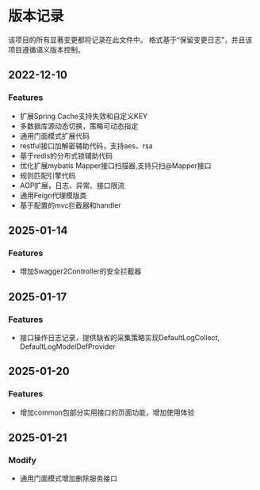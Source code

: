 # 版本记录

该项目的所有显著变更都将记录在此文件中。
格式基于“保留变更日志”，并且该项目遵循语义版本控制。

## 2022-12-10
### Features
- 扩展Spring Cache支持失效和自定义KEY
- 多数据库源动态切换，策略可动态指定
- 通用门面模式扩展代码
- restful接口加解密辅助代码，支持aes、rsa
- 基于redis的分布式锁辅助代码
- 优化扩展mybatis Mapper接口扫描器,支持只扫@Mapper接口
- 规则匹配引擎代码
- AOP扩展，日志、异常、接口限流
- 通用Feign代理模版类
- 基于配置的mvc拦截器和handler

## 2025-01-14
### Features
- 增加Swagger2Controller的安全拦截器

## 2025-01-17
### Features
- 接口操作日志记录，提供缺省的采集策略实现DefaultLogCollect, DefaultLogModelDefProvider


## 2025-01-20
### Features
- 增加common包部分实用接口的页面功能，增加使用体验

## 2025-01-21
### Modify
- 通用门面模式增加删除服务接口